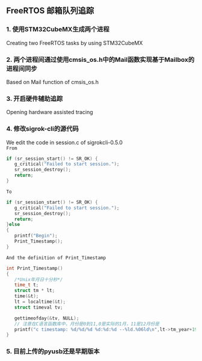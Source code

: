 ## FreeRTOS 邮箱队列追踪

### 1. 使用STM32CubeMX生成两个进程  
   Creating two FreeRTOS tasks by using STM32CubeMX

### 2. 两个进程间通过使用cmsis_os.h中的Mail函数实现基于Mailbox的进程间同步  
   Based on Mail function of cmsis_os.h

### 3. 开启硬件辅助追踪  
   Opening hardware assisted tracing


### 4. 修改sigrok-cli的源代码
   We edit the code in session.c of sigrokcli-0.5.0<br>
   `From`
   ```c
   if (sr_session_start() != SR_OK) {
      g_critical("Failed to start session.");
      sr_session_destroy();
      return;
   }
   ```
   `To`
   ```c
   if (sr_session_start() != SR_OK) {
      g_critical("Failed to start session.");
      sr_session_destroy();
      return;
   }else
   {
      printf("Begin");
      Print_Timestamp();
   }
   ```
   `And the definition of Print_Timestamp`
   ```c
   int Print_Timestamp()
   {
      /*Unix年月日十分秒*/
      time_t t;
      struct tm * lt;
      time(&t);
      lt = localtime(&t);
      struct timeval tv;

      gettimeofday(&tv, NULL);
      // 注意在C语言函数库中，月份是0到11,0是实际的1月，11是12月份是
      printf("c timestamp: %d/%d/%d %d:%d:%d --%ld.%06ld\n",lt->tm_year+1900, lt->tm_mon+1, lt->tm_mday, lt->tm_hour, lt->tm_min, lt->tm_sec, tv.tv_sec,tv.tv_usec)
   }
   ```

### 5. 目前上传的pyusb还是早期版本

